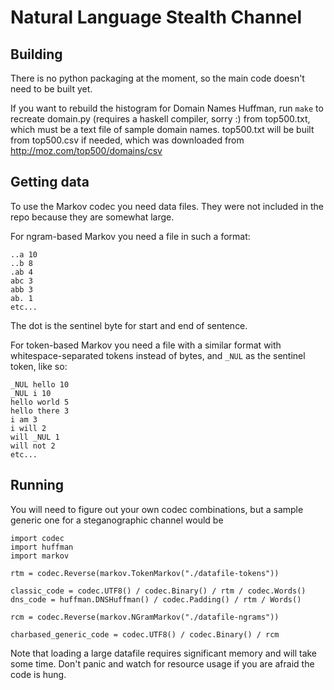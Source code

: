 Natural Language Stealth Channel
================================

Building
--------

There is no python packaging at the moment, so the main code doesn't need to be
built yet.

If you want to rebuild the histogram for Domain Names Huffman, run `make`
to recreate domain.py (requires a haskell compiler, sorry :) from top500.txt, 
which must be a text file of sample domain names. top500.txt will be built from top500.csv if needed, which was downloaded from http://moz.com/top500/domains/csv

Getting data
------------

To use the Markov codec you need data files. They were not included in the repo because they are somewhat large.

For ngram-based Markov you need a file in such a format:


    ..a 10
    ..b 8
    .ab 4
    abc 3
    abb 3
    ab. 1
    etc...


The dot is the sentinel byte for start and end of sentence.

For token-based Markov you need a file with a similar format with whitespace-separated tokens instead of bytes, and `_NUL` as the sentinel token, like so:

    _NUL hello 10
    _NUL i 10
    hello world 5
    hello there 3
    i am 3
    i will 2
    will _NUL 1
    will not 2
    etc...


Running
-------

You will need to figure out your own codec combinations, but a sample generic
one for a steganographic channel would be

    import codec
    import huffman
    import markov

    rtm = codec.Reverse(markov.TokenMarkov("./datafile-tokens"))

    classic_code = codec.UTF8() / codec.Binary() / rtm / codec.Words()
    dns_code = huffman.DNSHuffman() / codec.Padding() / rtm / Words()

    rcm = codec.Reverse(markov.NGramMarkov("./datafile-ngrams"))

    charbased_generic_code = codec.UTF8() / codec.Binary() / rcm 

Note that loading a large datafile requires significant memory and will take
some time. Don't panic and watch for resource usage if you are afraid the code
is hung.
